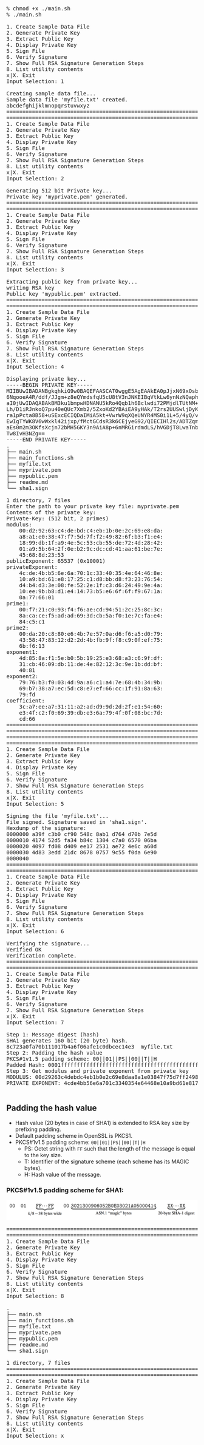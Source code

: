 

<pre>
% chmod +x ./main.sh
% ./main.sh

1. Create Sample Data File
2. Generate Private Key
3. Extract Public Key
4. Display Private Key
5. Sign File
6. Verify Signature
7. Show Full RSA Signature Generation Steps
8. List utility contents
x|X. Exit
Input Selection: 1

Creating sample data file...
Sample data file 'myfile.txt' created.
abcdefghijklmnopqrstuvwxyz
=======================================================================
=======================================================================
1. Create Sample Data File
2. Generate Private Key
3. Extract Public Key
4. Display Private Key
5. Sign File
6. Verify Signature
7. Show Full RSA Signature Generation Steps
8. List utility contents
x|X. Exit
Input Selection: 2

Generating 512 bit Private key...
Private key 'myprivate.pem' generated.
=======================================================================
=======================================================================
1. Create Sample Data File
2. Generate Private Key
3. Extract Public Key
4. Display Private Key
5. Sign File
6. Verify Signature
7. Show Full RSA Signature Generation Steps
8. List utility contents
x|X. Exit
Input Selection: 3

Extracting public key from private key...
writing RSA key
Public key 'mypublic.pem' extracted.
=======================================================================
=======================================================================
1. Create Sample Data File
2. Generate Private Key
3. Extract Public Key
4. Display Private Key
5. Sign File
6. Verify Signature
7. Show Full RSA Signature Generation Steps
8. List utility contents
x|X. Exit
Input Selection: 4

Displaying private key...
-----BEGIN PRIVATE KEY-----
MIIBUwIBADANBgkqhkiG9w0BAQEFAASCAT0wggE5AgEAAkEA0pJjxN69xOsbDixp
6NqooeA4R/ddf/JJgm+z8eQYmdsfqU5cU8tV3nJNKEIBqVtkLw6ynNzNQaphvn5F
aI0jUwIDAQABAkBM3ku1bmpwHDNANU5kRo4Qqb1h6Bclwdi72PMjdlTUtNM+CP5S
Lh/D1iRJnkoQ7pu40eQUc7Xmb2/5ZxoKd2YBAiEA9yHAk/T2rs2UUSwljDyKys71
ra1pPcta8B58+uSExcECIQDaIMiA5kt+VwrW9qXQeUNYR4MS0i1L+5/4yQ/vdWv2
EwIgTYWK8V6wWxkl42ijxp/fMctGCdsR3k6CEjyeG92/QIECIHl2s/ADTZqmwaR+
aEs0m2m3OKfsXcjn72bMH5GKY3n9AiA8p+6nMRGirdmdLS/hVGDjT8LwaTnb42p5
Tw8IvH3NZg==
-----END PRIVATE KEY-----
.
├── main.sh
├── main_functions.sh
├── myfile.txt
├── myprivate.pem
├── mypublic.pem
├── readme.md
└── sha1.sign

1 directory, 7 files
Enter the path to your private key file: myprivate.pem
Contents of the private key:
Private-Key: (512 bit, 2 primes)
modulus:
    00:d2:92:63:c4:de:bd:c4:eb:1b:0e:2c:69:e8:da:
    a8:a1:e0:38:47:f7:5d:7f:f2:49:82:6f:b3:f1:e4:
    18:99:db:1f:a9:4e:5c:53:cb:55:de:72:4d:28:42:
    01:a9:5b:64:2f:0e:b2:9c:dc:cd:41:aa:61:be:7e:
    45:68:8d:23:53
publicExponent: 65537 (0x10001)
privateExponent:
    4c:de:4b:b5:6e:6a:70:1c:33:40:35:4e:64:46:8e:
    10:a9:bd:61:e8:17:25:c1:d8:bb:d8:f3:23:76:54:
    d4:b4:d3:3e:08:fe:52:2e:1f:c3:d6:24:49:9e:4a:
    10:ee:9b:b8:d1:e4:14:73:b5:e6:6f:6f:f9:67:1a:
    0a:77:66:01
prime1:
    00:f7:21:c0:93:f4:f6:ae:cd:94:51:2c:25:8c:3c:
    8a:ca:ce:f5:ad:ad:69:3d:cb:5a:f0:1e:7c:fa:e4:
    84:c5:c1
prime2:
    00:da:20:c8:80:e6:4b:7e:57:0a:d6:f6:a5:d0:79:
    43:58:47:83:12:d2:2d:4b:fb:9f:f8:c9:0f:ef:75:
    6b:f6:13
exponent1:
    4d:85:8a:f1:5e:b0:5b:19:25:e3:68:a3:c6:9f:df:
    31:cb:46:09:db:11:de:4e:82:12:3c:9e:1b:dd:bf:
    40:81
exponent2:
    79:76:b3:f0:03:4d:9a:a6:c1:a4:7e:68:4b:34:9b:
    69:b7:38:a7:ec:5d:c8:e7:ef:66:cc:1f:91:8a:63:
    79:fd
coefficient:
    3c:a7:ee:a7:31:11:a2:ad:d9:9d:2d:2f:e1:54:60:
    e3:4f:c2:f0:69:39:db:e3:6a:79:4f:0f:08:bc:7d:
    cd:66
=======================================================================
=======================================================================
=======================================================================
=======================================================================
1. Create Sample Data File
2. Generate Private Key
3. Extract Public Key
4. Display Private Key
5. Sign File
6. Verify Signature
7. Show Full RSA Signature Generation Steps
8. List utility contents
x|X. Exit
Input Selection: 5

Signing the file 'myfile.txt'...
File signed. Signature saved in 'sha1.sign'.
Hexdump of the signature:
0000000 a39f c3b0 cf90 548c 8ab1 d764 d70b 7e5d
0000010 4174 52d5 fa34 b84c 1304 c7a0 6570 06ba
0000020 4097 fd08 d409 ee17 2531 ae72 4e6c a60d
0000030 4d83 3edd 21dc 8678 0757 9c55 f0da 6e90
0000040
=======================================================================
=======================================================================
1. Create Sample Data File
2. Generate Private Key
3. Extract Public Key
4. Display Private Key
5. Sign File
6. Verify Signature
7. Show Full RSA Signature Generation Steps
8. List utility contents
x|X. Exit
Input Selection: 6

Verifying the signature...
Verified OK
Verification complete.
=======================================================================
=======================================================================
1. Create Sample Data File
2. Generate Private Key
3. Extract Public Key
4. Display Private Key
5. Sign File
6. Verify Signature
7. Show Full RSA Signature Generation Steps
x|X. Exit
Input Selection: 7

Step 1: Message digest (hash)
SHA1 generates 160 bit (20 byte) hash.
8c723a0fa70b111017b4a6f06afe1c0dbcec14e3  myfile.txt
Step 2: Padding the hash value
PKCS#1v1.5 padding scheme: 00||01||PS||00||T||H
Padded Hash: 0001ffffffffffffffffffffffffffffffffffffffffffffffffffff003021300906052b0e03021a050004148c723a0fa70b111017b4a6f06afe1c0dbcec14e3
Step 3: Get modulus and private exponent from private key
MODULUS: 00d29263c4debdc4eb1b0e2c69e8daa8a1e03847f75d7ff249826fb3f1e41899db1fa94e5c53cb55de724d284201a95b642f0eb29cdccd41aa61be7e45688d2353
PRIVATE EXPONENT: 4cde4bb56e6a701c3340354e64468e10a9bd61e81725c1d8bbd8f3237654d4b4d33e08fe522e1fc3d624499e4a10ee9bb8d1e41473b5e66f6ff9671a0a776601

</pre>

## Padding the hash value

- Hash value (20 bytes in case of SHA1) is extended to RSA key size by prefixing padding.
- Default padding scheme in OpenSSL is PKCS1.
- PKCS#1v1.5 padding scheme: `00||01||PS||00||T||H`
  - PS: Octet string with `FF` such that the length of the message is equal to the key size.
  - T: Identifier of the signature scheme (each scheme has its MAGIC bytes).
  - H: Hash value of the message.

### PKCS#1v1.5 padding scheme for SHA1:
![PKCS1 #1.5 padding](./pkcs1_padding.png "PKCS1 #1.5 padding")


<pre>
=======================================================================
=======================================================================
1. Create Sample Data File
2. Generate Private Key
3. Extract Public Key
4. Display Private Key
5. Sign File
6. Verify Signature
7. Show Full RSA Signature Generation Steps
8. List utility contents
x|X. Exit
Input Selection: 8

.
├── main.sh
├── main_functions.sh
├── myfile.txt
├── myprivate.pem
├── mypublic.pem
├── readme.md
└── sha1.sign

1 directory, 7 files
=======================================================================
=======================================================================
1. Create Sample Data File
2. Generate Private Key
3. Extract Public Key
4. Display Private Key
5. Sign File
6. Verify Signature
7. Show Full RSA Signature Generation Steps
8. List utility contents
x|X. Exit
Input Selection: x

</pre>
